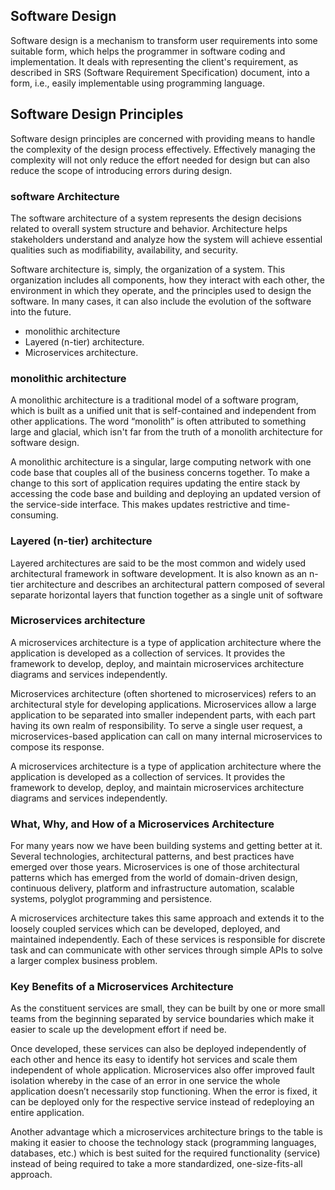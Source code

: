 
## Software Design
Software design is a mechanism to transform user requirements into some suitable form, which helps the programmer in software coding and implementation. It deals with representing the client's requirement, as described in SRS (Software Requirement Specification) document, into a form, i.e., easily implementable using programming language.


## Software Design Principles
Software design principles are concerned with providing means to handle the complexity of the design process effectively. Effectively managing the complexity will not only reduce the effort needed for design but can also reduce the scope of introducing errors during design.

### software  Architecture

The software architecture of a system represents the design decisions related to overall system structure and behavior. Architecture helps stakeholders understand and analyze how the system will achieve essential qualities such as modifiability, availability, and security.

Software architecture is, simply, the organization of a system. This organization includes all components, how they interact with each other, the environment in which they operate, and the principles used to design the software. In many cases, it can also include the evolution of the software into the future.

- monolithic architecture 
- Layered (n-tier) architecture.
- Microservices architecture.


### monolithic architecture 

A monolithic architecture is a traditional model of a software program, which is built as a unified unit that is self-contained and independent from other applications. The word “monolith” is often attributed to something large and glacial, which isn't far from the truth of a monolith architecture for software design.

A monolithic architecture is a singular, large computing network with one code base that couples all of the business concerns together.  To make a change to this sort of application requires updating the entire stack by accessing the code base and building and deploying an updated version of the service-side interface. This makes updates restrictive and time-consuming. 

### Layered (n-tier) architecture

Layered architectures are said to be the most common and widely used architectural framework in software development. It is also known as an n-tier architecture and describes an architectural pattern composed of several separate horizontal layers that function together as a single unit of software

### Microservices architecture

A microservices architecture is a type of application architecture where the application is developed as a collection of services. It provides the framework to develop, deploy, and maintain microservices architecture diagrams and services independently.

Microservices architecture (often shortened to microservices) refers to an architectural style for developing applications. Microservices allow a large application to be separated into smaller independent parts, with each part having its own realm of responsibility. To serve a single user request, a microservices-based application can call on many internal microservices to compose its response.


A microservices architecture is a type of application architecture where the application is developed as a collection of services. It provides the framework to develop, deploy, and maintain microservices architecture diagrams and services independently.



### What, Why, and How of a Microservices Architecture

For many years now we have been building systems and getting better at it. Several technologies, architectural patterns, and best practices have emerged over those years. Microservices is one of those architectural patterns which has emerged from the world of domain-driven design, continuous delivery, platform and infrastructure automation, scalable systems, polyglot programming and persistence.


A microservices architecture takes this same approach and extends it to the loosely coupled services which can be developed, deployed, and maintained independently. Each of these services is responsible for discrete task and can communicate with other services through simple APIs to solve a larger complex business problem.

### Key Benefits of a Microservices Architecture
As the constituent services are small, they can be built by one or more small teams from the beginning separated by service boundaries which make it easier to scale up the development effort if need be.

Once developed, these services can also be deployed independently of each other and hence its easy to identify hot services and scale them independent of whole application. Microservices also offer improved fault isolation whereby in the case of an error in one service the whole application doesn’t necessarily stop functioning. When the error is fixed, it can be deployed only for the respective service instead of redeploying an entire application.

Another advantage which a microservices architecture brings to the table is making it easier to choose the technology stack (programming languages, databases, etc.) which is best suited for the required functionality (service) instead of being required to take a more standardized, one-size-fits-all approach.


